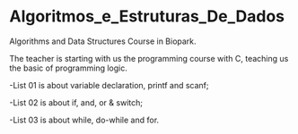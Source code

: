 # Algoritmos_e_Estruturas_De_Dados
Algorithms and Data Structures Course in Biopark.

 The teacher is starting with us the programming course with C, teaching us the basic of programming logic. 

 -List 01 is about variable declaration, printf and scanf;

 -List 02 is about if, and, or & switch;
 
 -List 03 is about while, do-while and for. 

